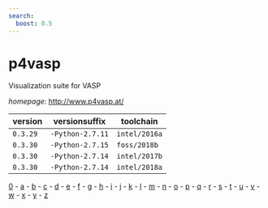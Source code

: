 ```yaml
---
search:
  boost: 0.5
---
```

# p4vasp

Visualization suite for VASP

*homepage*: <http://www.p4vasp.at/>

version | versionsuffix | toolchain
--------|---------------|----------
``0.3.29`` | ``-Python-2.7.11`` | ``intel/2016a``
``0.3.30`` | ``-Python-2.7.15`` | ``foss/2018b``
``0.3.30`` | ``-Python-2.7.14`` | ``intel/2017b``
``0.3.30`` | ``-Python-2.7.14`` | ``intel/2018a``

[0](../0/index.md) - [a](../a/index.md) - [b](../b/index.md) - [c](../c/index.md) - [d](../d/index.md) - [e](../e/index.md) - [f](../f/index.md) - [g](../g/index.md) - [h](../h/index.md) - [i](../i/index.md) - [j](../j/index.md) - [k](../k/index.md) - [l](../l/index.md) - [m](../m/index.md) - [n](../n/index.md) - [o](../o/index.md) - [p](../p/index.md) - [q](../q/index.md) - [r](../r/index.md) - [s](../s/index.md) - [t](../t/index.md) - [u](../u/index.md) - [v](../v/index.md) - [w](../w/index.md) - [x](../x/index.md) - [y](../y/index.md) - [z](../z/index.md)

